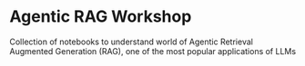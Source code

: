 # Agentic RAG Workshop
Collection of notebooks to understand world of Agentic Retrieval Augmented Generation (RAG), one of the most popular applications of LLMs
